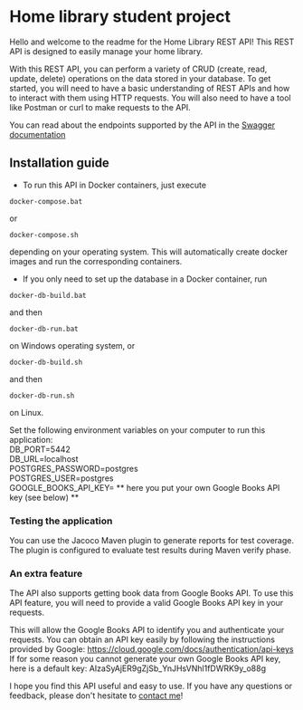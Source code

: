 # Home library student project 

Hello and welcome to the readme for the Home Library REST API!
This REST API is designed to easily manage your home library.

With this REST API, you can perform a variety of CRUD (create, read, update, delete) operations on the data stored in your database.
To get started, you will need to have a basic understanding of REST APIs and how to interact with them using HTTP requests. 
You will also need to have a tool like Postman or curl to make requests to the API.

You can read about the endpoints supported by the API in the [Swagger documentation](http://localhost:8080/swagger-ui/index.html)

## Installation guide
- To run this API in Docker containers, just execute

```
docker-compose.bat
```

or

```
docker-compose.sh
```

depending on your operating system. This will automatically create docker images and run the corresponding containers.

- If you only need to set up the database in a Docker container, run 
```
docker-db-build.bat
```
and then 
```
docker-db-run.bat
```
on Windows operating system, or
```
docker-db-build.sh
```
and then
```
docker-db-run.sh
```
on Linux.  

Set the following environment variables on your computer to run this application:  
DB_PORT=5442  
DB_URL=localhost  
POSTGRES_PASSWORD=postgres  
POSTGRES_USER=postgres  
GOOGLE_BOOKS_API_KEY= ** here you put your own Google Books API key (see below) **

### Testing the application
You can use the Jacoco Maven plugin to generate reports for test coverage. 
The plugin is configured to evaluate test results during Maven verify phase.

### An extra feature
The API also supports getting book data from Google Books API.
To use this API feature, you will need to provide a valid Google Books API key in your requests.

This will allow the Google Books API to identify you and authenticate your requests. You can obtain an API key easily by following the instructions provided by Google: 
https://cloud.google.com/docs/authentication/api-keys
If for some reason you cannot generate your own Google Books API key, here is a default key: AIzaSyAjER9gZjSb_YnJHsVNhl1fDWRK9y_o88g

I hope you find this API useful and easy to use. If you have any questions or feedback, please don't hesitate to [contact me](mailto:kalapisd@gmail.com)!
